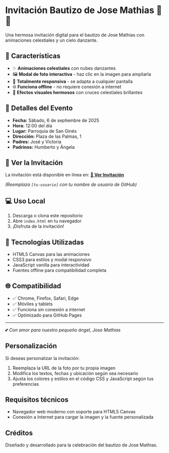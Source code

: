 # Invitación Bautizo de Jose Mathias 👶✨

Una hermosa invitación digital para el bautizo de Jose Mathias con animaciones celestiales y un cielo danzante.

## 🌟 Características

- ✨ **Animaciones celestiales** con nubes danzantes
- 🖼️ **Modal de foto interactiva** - haz clic en la imagen para ampliarla
- 📱 **Totalmente responsiva** - se adapta a cualquier pantalla
- 🌐 **Funciona offline** - no requiere conexión a internet
- 🎨 **Efectos visuales hermosos** con cruces celestiales brillantes

## 📅 Detalles del Evento

- **Fecha:** Sábado, 6 de septiembre de 2025
- **Hora:** 12:00 del día
- **Lugar:** Parroquia de San Ginés
- **Dirección:** Plaza de las Palmas, 1
- **Padres:** José y Victoria
- **Padrinos:** Humberto y Ángela

## 🚀 Ver la Invitación

La invitación está disponible en línea en: 
**[🔗 Ver Invitación](https://[tu-usuario].github.io/invitacion-bautizo)**

*(Reemplaza `[tu-usuario]` con tu nombre de usuario de GitHub)*

## 💻 Uso Local

1. Descarga o clona este repositorio
2. Abre `index.html` en tu navegador
3. ¡Disfruta de la invitación!

## 🎨 Tecnologías Utilizadas

- HTML5 Canvas para las animaciones
- CSS3 para estilos y modal responsivo
- JavaScript vanilla para interactividad
- Fuentes offline para compatibilidad completa

## 🌐 Compatibilidad

- ✅ Chrome, Firefox, Safari, Edge
- ✅ Móviles y tablets
- ✅ Funciona sin conexión a internet
- ✅ Optimizado para GitHub Pages

---

💕 *Con amor para nuestro pequeño ángel, Jose Mathias*

## Personalización

Si deseas personalizar la invitación:

1. Reemplaza la URL de la foto por tu propia imagen
2. Modifica los textos, fechas y ubicación según sea necesario
3. Ajusta los colores y estilos en el código CSS y JavaScript según tus preferencias

## Requisitos técnicos

- Navegador web moderno con soporte para HTML5 Canvas
- Conexión a Internet para cargar la imagen y la fuente personalizada

## Créditos

Diseñado y desarrollado para la celebración del bautizo de Jose Mathias.
